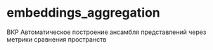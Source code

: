 # embeddings_aggregation
ВКР Автоматическое построение ансамбля представлений через метрики сравнения пространств
